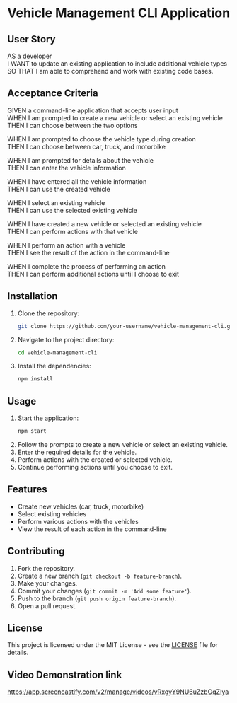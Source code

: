 # Vehicle Management CLI Application

## User Story

AS a developer  
I WANT to update an existing application to include additional vehicle types  
SO THAT I am able to comprehend and work with existing code bases.

## Acceptance Criteria

GIVEN a command-line application that accepts user input  
WHEN I am prompted to create a new vehicle or select an existing vehicle  
THEN I can choose between the two options  

WHEN I am prompted to choose the vehicle type during creation  
THEN I can choose between car, truck, and motorbike  

WHEN I am prompted for details about the vehicle  
THEN I can enter the vehicle information  

WHEN I have entered all the vehicle information  
THEN I can use the created vehicle  

WHEN I select an existing vehicle  
THEN I can use the selected existing vehicle  

WHEN I have created a new vehicle or selected an existing vehicle  
THEN I can perform actions with that vehicle  

WHEN I perform an action with a vehicle  
THEN I see the result of the action in the command-line  

WHEN I complete the process of performing an action  
THEN I can perform additional actions until I choose to exit  

## Installation

1. Clone the repository:
    ```sh
    git clone https://github.com/your-username/vehicle-management-cli.git
    ```
2. Navigate to the project directory:
    ```sh
    cd vehicle-management-cli
    ```
3. Install the dependencies:
    ```sh
    npm install
    ```

## Usage

1. Start the application:
    ```sh
    npm start
    ```
2. Follow the prompts to create a new vehicle or select an existing vehicle.
3. Enter the required details for the vehicle.
4. Perform actions with the created or selected vehicle.
5. Continue performing actions until you choose to exit.

## Features

- Create new vehicles (car, truck, motorbike)
- Select existing vehicles
- Perform various actions with the vehicles
- View the result of each action in the command-line

## Contributing

1. Fork the repository.
2. Create a new branch (`git checkout -b feature-branch`).
3. Make your changes.
4. Commit your changes (`git commit -m 'Add some feature'`).
5. Push to the branch (`git push origin feature-branch`).
6. Open a pull request.

## License

This project is licensed under the MIT License - see the [LICENSE](LICENSE) file for details.

## Video Demonstration link

https://app.screencastify.com/v2/manage/videos/vRxgyY9NU6uZzbOqZIya 